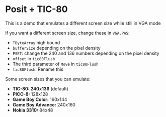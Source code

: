 # Posit + TIC-80

This is a demo that emulates a different screen size while still in VGA mode

If you want a different screen size, change these in `VGA.PAS`:
- `TByteArray` high bound
- `bufferSize` depending on the pixel density
- `PSET`: change the 240 and 136 numbers depending on the pixel density
- `offset` in `tic80Flush`
- The third parameter of `Move` in `tic80Flush`
- `tic80Flush`: Rename this

Some screen sizes that you can emulate:
- **TIC-80: 240x136** (default)
- **PICO-8:** 128x128
- **Game Boy Color:** 160x144
- **Game Boy Advance:** 240x160
- **Nokia 3310:** 84x48
